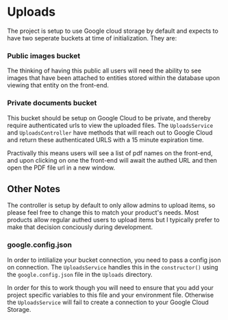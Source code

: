 # Uploads

The project is setup to use Google cloud storage by default and expects to have two seperate buckets at time of
initialization. They are:

### Public images bucket

The thinking of having this public all users will need the ability to see images that have been attached to entities
stored within the database upon viewing that entity on the front-end.

### Private documents bucket

This bucket should be setup on Google Cloud to be private, and thereby require authenticated urls to view the uploaded
files. The `UploadsService` and `UploadsController` have methods that will reach out to Google Cloud and return these
authenticated URLS with a 15 minute expiration time.

Practivally this means users will see a list of pdf names on the front-end, and upon clicking on one the front-end will
await the authed URL and then open the PDF file url in a new window.

## Other Notes

The controller is setup by default to only allow admins to upload items, so please feel free to change this to match
your product's needs. Most products allow regular authed users to upload items but I typically prefer to make that
decision conciously during development.

### google.config.json

In order to intilialize your bucket connection, you need to pass a config json on connection. The `UploadsService`
handles this in the `constructor()` using the `google.config.json` file in the `Uploads` directory.

In order for this to work though you will need to ensure that you add your project specific variables to this file and
your environment file. Otherwise the `UploadsService` will fail to create a connection to your Google Cloud Storage.